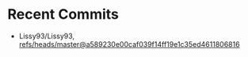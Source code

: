 # Recent Commits

<!-- START gadpp -->
- Lissy93/Lissy93, [refs/heads/master@a589230e00caf039f14ff19e1c35ed4611806816](https://github.com/Lissy93/Lissy93/commit/a589230e00caf039f14ff19e1c35ed4611806816)

